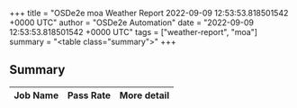 +++
title = "OSDe2e moa Weather Report 2022-09-09 12:53:53.818501542 +0000 UTC"
author = "OSDe2e Automation"
date = "2022-09-09 12:53:53.818501542 +0000 UTC"
tags = ["weather-report", "moa"]
summary = "<table class=\"summary\"></table>"
+++
## Summary

| Job Name | Pass Rate | More detail |
|----------|-----------|-------------|




